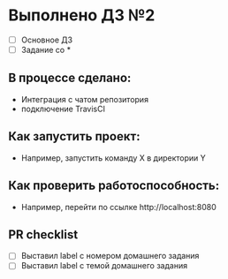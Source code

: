 # Выполнено ДЗ №2

 - [ ] Основное ДЗ
 - [ ] Задание со *

## В процессе сделано:
 - Интеграция с чатом репозитория
 - подключение TravisCI

## Как запустить проект:
 - Например, запустить команду X в директории Y

## Как проверить работоспособность:
 - Например, перейти по ссылке http://localhost:8080

## PR checklist
 - [ ] Выставил label с номером домашнего задания
 - [ ] Выставил label с темой домашнего задания
